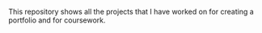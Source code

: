 This repository shows all the projects that I have worked on for creating a portfolio and for coursework.
